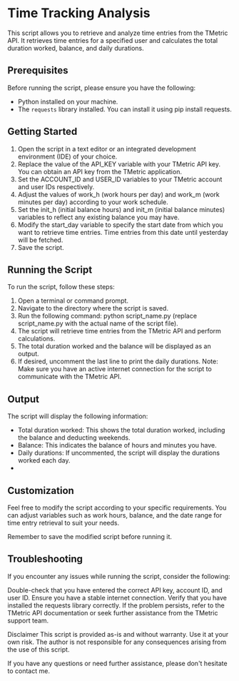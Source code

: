 # Time Tracking Analysis
This script allows you to retrieve and analyze time entries from the TMetric API. It retrieves time entries for a specified user and calculates the total duration worked, balance, and daily durations.

## Prerequisites
Before running the script, please ensure you have the following:

* Python installed on your machine.
* The `requests` library installed. You can install it using pip install requests.

## Getting Started

1. Open the script in a text editor or an integrated development environment (IDE) of your choice.
2. Replace the value of the API_KEY variable with your TMetric API key. You can obtain an API key from the TMetric application.
3. Set the ACCOUNT_ID and USER_ID variables to your TMetric account and user IDs respectively.
4. Adjust the values of work_h (work hours per day) and work_m (work minutes per day) according to your work schedule.
5. Set the init_h (initial balance hours) and init_m (initial balance minutes) variables to reflect any existing balance you may have.
6. Modify the start_day variable to specify the start date from which you want to retrieve time entries. Time entries from this date until yesterday will be fetched.
7. Save the script.

## Running the Script

To run the script, follow these steps:

1. Open a terminal or command prompt.
2. Navigate to the directory where the script is saved.
3. Run the following command: python script_name.py (replace script_name.py with the actual name of the script file).
4. The script will retrieve time entries from the TMetric API and perform calculations.
5. The total duration worked and the balance will be displayed as an output.
6. If desired, uncomment the last line to print the daily durations.
Note: Make sure you have an active internet connection for the script to communicate with the TMetric API.

## Output
The script will display the following information:

* Total duration worked: This shows the total duration worked, including the balance and deducting weekends.
* Balance: This indicates the balance of hours and minutes you have.
* Daily durations: If uncommented, the script will display the durations worked each day.
* 
## Customization

Feel free to modify the script according to your specific requirements. You can adjust variables such as work hours, balance, and the date range for time entry retrieval to suit your needs.

Remember to save the modified script before running it.

## Troubleshooting
If you encounter any issues while running the script, consider the following:

Double-check that you have entered the correct API key, account ID, and user ID.
Ensure you have a stable internet connection.
Verify that you have installed the requests library correctly.
If the problem persists, refer to the TMetric API documentation or seek further assistance from the TMetric support team.

Disclaimer
This script is provided as-is and without warranty. Use it at your own risk. The author is not responsible for any consequences arising from the use of this script.

If you have any questions or need further assistance, please don't hesitate to contact me.